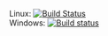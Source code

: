 Linux: [![Build Status](https://travis-ci.org/karthikgvss/seattlelib_v2.svg?branch=master)](https://travis-ci.org/karthikgvss/seattlelib_v2)
<br/>
Windows: [![Build status](https://ci.appveyor.com/api/projects/status/67g61fiq038upa6q?svg=true)](https://ci.appveyor.com/project/karthikgvss/seattlelib-v2)

